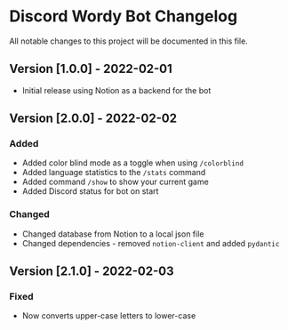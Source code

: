 # Discord Wordy Bot Changelog

All notable changes to this project will be documented in this file.

## Version [1.0.0] - 2022-02-01

- Initial release using Notion as a backend for the bot

## Version [2.0.0] - 2022-02-02

### Added

- Added color blind mode as a toggle when using `/colorblind`
- Added language statistics to the `/stats` command
- Added command `/show` to show your current game
- Added Discord status for bot on start

### Changed

- Changed database from Notion to a local json file
- Changed dependencies - removed `notion-client` and added `pydantic`

## Version [2.1.0] - 2022-02-03

### Fixed

- Now converts upper-case letters to lower-case
